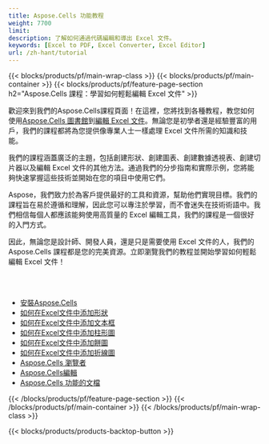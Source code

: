 ```yaml
---
title: Aspose.Cells 功能教程
weight: 7700
limit:
description: 了解如何通過代碼編輯和導出 Excel 文件。
keywords: [Excel to PDF, Excel Converter, Excel Editor]
url: /zh-hant/tutorial
---
```

{{< blocks/products/pf/main-wrap-class >}}
{{< blocks/products/pf/main-container >}}
{{< blocks/products/pf/feature-page-section h2="Aspose.Cells 課程：學習如何輕鬆編輯 Excel 文件" >}}

<p>
歡迎來到我們的Aspose.Cells課程頁面！在這裡，您將找到各種教程，教您如何使用<a href="https://www.nuget.org/packages/Aspose.Cells">Aspose.Cells 圖書館</a>到<a href="https://products.aspose.app/cells/editor/">編輯 Excel 文件</a>。無論您是初學者還是經驗豐富的用戶，我們的課程都將為您提供像專業人士一樣處理 Excel 文件所需的知識和技能。
</p>
<p>
我們的課程涵蓋廣泛的主題，包括創建形狀、創建圖表、創建數據透視表、創建切片器以及編輯 Excel 文件的其他方法。通過我們的分步指南和實際示例，您將能夠快速掌握這些技術並開始在您的項目中使用它們。</p>
<p>
Aspose，我們致力於為客戶提供最好的工具和資源，幫助他們實現目標。我們的課程旨在易於遵循和理解，因此您可以專注於學習，而不會迷失在技術術語中。我們相信每個人都應該能夠使用高質量的 Excel 編輯工具，我們的課程是一個很好的入門方式。</p>
<p>
因此，無論您是設計師、開發人員，還是只是需要使用 Excel 文件的人，我們的 Aspose.Cells 課程都是您的完美資源。立即瀏覽我們的教程並開始學習如何輕鬆編輯 Excel 文件！
</p>

<br />
<br />

<div class="code-sample">
    <ul class="link-list">
        <li class="link-item"><a href="https://docs.aspose.com/cells/net/installation/">安裝Aspose.Cells</a></li>
        <li class="link-item"><a href="add-shapes-in-excel">如何在Excel文件中添加形狀</a></li>
        <li class="link-item"><a href="add-textbox-in-excel">如何在Excel文件中添加文本框</a></li>
        <li class="link-item"><a href="add-column-chart-in-excel">如何在Excel文件中添加柱形圖</a></li>
        <li class="link-item"><a href="add-pie-chart-in-excel">如何在Excel文件中添加餅圖</a></li>
        <li class="link-item"><a href="add-line-chart-in-excel">如何在Excel文件中添加折線圖</a></li>
        <li class="link-item"><a href="https://products.aspose.app/cells/viewer/">Aspose.Cells 瀏覽者</a></li> 
        <li class="link-item"><a href="https://products.aspose.app/cells/editor/">Aspose.Cells編輯</a></li>        
        <li class="link-item"><a href="https://docs.aspose.com/cells/net/features/">Aspose.Cells 功能的文檔</a></li>
    </ul>
</div>



{{< /blocks/products/pf/feature-page-section >}}
{{< /blocks/products/pf/main-container >}}
{{< /blocks/products/pf/main-wrap-class >}}

{{< blocks/products/products-backtop-button >}}